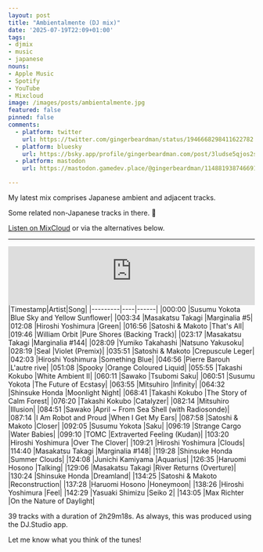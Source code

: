 ```yaml
---
layout: post
title: "Ambientalmente (DJ mix)"
date: '2025-07-19T22:09+01:00'
tags:
- djmix
- music
- japanese
nouns:
- Apple Music
- Spotify
- YouTube
- Mixcloud
image: /images/posts/ambientalmente.jpg
featured: false
pinned: false
comments:
  - platform: twitter
    url: https://twitter.com/gingerbeardman/status/1946668298411622782
  - platform: bluesky
    url: https://bsky.app/profile/gingerbeardman.com/post/3ludse5qjos2s
  - platform: mastodon
    url: https://mastodon.gamedev.place/@gingerbeardman/114881938746691481

---
```


My latest mix comprises Japanese ambient and adjacent tracks.

Some related non-Japanese tracks in there. 🔰

[Listen on MixCloud](https://www.mixcloud.com/gingerbeardman/ambientalmente/) or via the alternatives below.

----

<iframe width="100%" height="120" src="https://player-widget.mixcloud.com/widget/iframe/?hide_cover=1&feed=%2Fgingerbeardman%2Fambientalmente%2F" frameborder="0" ></iframe>

<div class="table-wrapper" markdown="block">
|Timestamp|Artist|Song|
|---------|----|------|
|000:00 |Susumu Yokota |Blue Sky and Yellow Sunflower|
|003:34 |Masakatsu Takagi |Marginalia #5|
|012:08 |Hiroshi Yoshimura |Green|
|016:56 |Satoshi & Makoto |That's All|
|019:46 |William Orbit |Pure Shores (Backing Track)|
|023:17 |Masakatsu Takagi |Marginalia #144|
|028:09 |Yumiko Takahashi |Natsuno Yakusoku|
|028:19 |Seal |Violet (Premix)|
|035:51 |Satoshi & Makoto |Crepuscule Leger|
|042:03 |Hiroshi Yoshimura |Something Blue|
|046:56 |Pierre Barouh |L'autre rive|
|051:08 |Spooky |Orange Coloured Liquid|
|055:55 |Takashi Kokubo |White Ambient II|
|060:11 |Sawako |Tsubomi Saku|
|060:51 |Susumu Yokota |The Future of Ecstasy|
|063:55 |Mitsuhiro |Infinity|
|064:32 |Shinsuke Honda |Moonlight Night|
|068:41 |Takashi Kokubo |The Story of Calm Forest|
|076:20 |Takashi Kokubo |Catalyzer|
|082:14 |Mitsuhiro |Illusion|
|084:51 |Sawako |April ~ From Sea Shell (with Radiosonde)|
|087:14 |I Am Robot and Proud |When I Get My Ears|
|087:58 |Satoshi & Makoto |Closer|
|092:05 |Susumu Yokota |Saku|
|096:19 |Strange Cargo |Water Babies|
|099:10 |TOMC |Extraverted Feeling (Kudan)|
|103:20 |Hiroshi Yoshimura |Over The Clover|
|109:21 |Hiroshi Yoshimura |Clouds|
|114:40 |Masakatsu Takagi |Marginalia #148|
|119:28 |Shinsuke Honda |Summer Clouds|
|124:08 |Junichi Kamiyama |Aquarius|
|126:35 |Haruomi Hosono |Talking|
|129:06 |Masakatsu Takagi |River Returns (Overture)|
|130:24 |Shinsuke Honda |Dreamland|
|134:25 |Satoshi & Makoto |Reconstruction|
|137:28 |Haruomi Hosono |Honeymoon|
|138:26 |Hiroshi Yoshimura |Feel|
|142:29 |Yasuaki Shimizu |Seiko 2|
|143:05 |Max Richter |On the Nature of Daylight|

</div>

39 tracks with a duration of 2h29m18s. As always, this was produced using the DJ.Studio app. 

Let me know what you think of the tunes!

